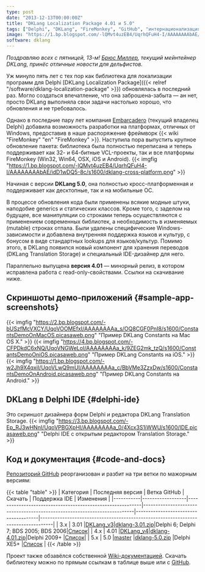```yaml
---
type: post
date: "2013-12-13T00:00:00Z"
title: "DKLang Localization Package 4.01 и 5.0"
tags: ["Delphi", "DKLang", "FireMonkey", "GitHub", "интернационализация"]
image: "https://1.bp.blogspot.com/-lQMvt4uzEB4/UqrhQFuH4-I/AAAAAAAAbAE/idD1wDQ5-8c/s1600/dklang-cross-platform.png"
software: dklang
---
```


*Поздравляю всех с пятницей, 13-м! [Брюс Миллер](http://rules-of-thumb.com/), текущий мейнтейнер DKLang, принёс отличные новости для дельфистов.*

Уж минуло пять лет с тех пор как библиотека для локализации программ для Delphi [DKLang Localization Package]({{< relref "/software/dklang-localization-package" >}}) обновлялась в последний раз. Могло создаться впечатление, что она заброшена-забыта — ан нет, просто DKLang выполняла свои задачи настолько хорошо, что обновления и не требовалось.

<!--more-->

Однако в последние пару лет компания [Embarcadero](http://www.embarcadero.com/) (текущий владелец Delphi) добавила возможность разработки на платформах, отличных от Windows, предоставив в наше распоряжение фреймворк {{< wiki "FireMonkey" "en" "FireMonkey" >}}. Наступила пора выпустить крупное обновление пакета: библиотека была полностью переписана и теперь поддерживает как 32- и 64-битные VCL-проекты, так и все платформы FireMonkey (Win32, Win64, OSX, iOS и Android).
{{< imgfig "https://1.bp.blogspot.com/-lQMvt4uzEB4/UqrhQFuH4-I/AAAAAAAAbAE/idD1wDQ5-8c/s1600/dklang-cross-platform.png" >}}

Начиная с версии **DKLang 5.0**, она полностью кросс-платформенная и поддерживает как десктопные, так и на мобильные ОС.

В процессе обновления кода были применены всякие модные штуки, наподобие generics и статических классов. Кроме того, с заделом на будущее, все манипуляции со строками теперь осуществляются с применением современных библиотек, а необходимость в изменяемых (mutable) строках отпала. Были удалены специфические Windows-зависимости и добавлена внутренняя поддержка языков и культур, с бонусом в виде стандартных lookups для языков/культур. Помимо этого, в DKLang появился новый компонент для хранения переводов (DKLang Translation Storage) и специальный IDE-дизайнер для него.

Параллельно выпущена **версия 4.01** — минорный релиз, в котором исправлена работа с read-only-свойствами. Ссылки на скачивание ниже.

## Скриншоты демо-приложений {#sample-app-screenshots}

{{< imgfig "https://2.bp.blogspot.com/-bUSzfMcVXCY/UqoVOOMEfxI/AAAAAAAAa_s/OQ8CGF0PnI8/s1600/ConstantsDemoOnMacOS.picasaweb.png" "Пример DKLang Constants на Mac OS X." >}}
{{< imgfig "https://4.bp.blogspot.com/-CFPDkdC6xNQ/UqoVNGWeLoI/AAAAAAAAa_k/9ZEG2mk_tzQ/s1600/ConstantsDemoOniOS.picasaweb.png" "Пример DKLang Constants на iOS." >}}
{{< imgfig "https://1.bp.blogspot.com/-w2Jh9X4qxiI/UqoVLwQ9mUI/AAAAAAAAa_c/BbVMe3ZzxDw/s1600/ConstantsDemoOnAndroid.picasaweb.png" "Пример DKLang Constants на Android." >}}

## DKLang в Delphi IDE {#delphi-ide}

Это скриншот дизайнера форм Delphi и редактора DKLang Translation Storage.
{{< imgfig "https://3.bp.blogspot.com/-Ep_RJ3wHNnI/UqoVPBGXpHI/AAAAAAAAa_0/4Xcx3S1iWWU/s1600/IDE.picasaweb.png" "Delphi IDE с открытым редактором Translation Storage." >}}

## Код и документация {#code-and-docs}

[Репозиторий GitHub](https://github.com/yktoo/dklang/) реорганизован и разбит на три ветки по мажорным версиям:

{{< table "table" >}}
| Категория | Последняя версия | Ветка GitHub                                              | Скачать                                                                  | Поддержка IDE                        | Изменения                                                                         |
|-----------|------------------|-----------------------------------------------------------|--------------------------------------------------------------------------|--------------------------------------|-----------------------------------------------------------------------------------|
| 3.x       | 3.01             |[DKLang_v3](https://github.com/yktoo/dklang/tree/DKLang_v3)|[dklang-3.01.zip](https://github.com/yktoo/dklang/archive/dklang-3.01.zip)|Delphi 6; Delphi 7; BDS 2005; BDS 2006|[Список](https://github.com/yktoo/dklang/wiki/Revision-History#20060822-dklang-301)|
| 4.x       | 4.01             |[DKLang_v4](https://github.com/yktoo/dklang/tree/DKLang_v4)|[dklang-4.01.zip](https://github.com/yktoo/dklang/archive/dklang-4.01.zip)|Delphi 2009+                          |[Список](https://github.com/yktoo/dklang/wiki/Revision-History#20131207-dklang-401)|
| 5.x       | 5.0              |[master](https://github.com/yktoo/dklang/tree/master)      |[dklang-5.0.zip](https://github.com/yktoo/dklang/archive/dklang-5.0.zip)  |Delphi XE5+                           |[Список](https://github.com/yktoo/dklang/wiki/Revision-History#20131207-dklang-50) |
{{< /table >}}

Проект также обзавёлся собственной [Wiki-документацией](https://github.com/yktoo/dklang/wiki). Скачать библиотеку можно по прямым ссылкам в таблице выше или с [GitHub](https://github.com/yktoo/dklang/).
